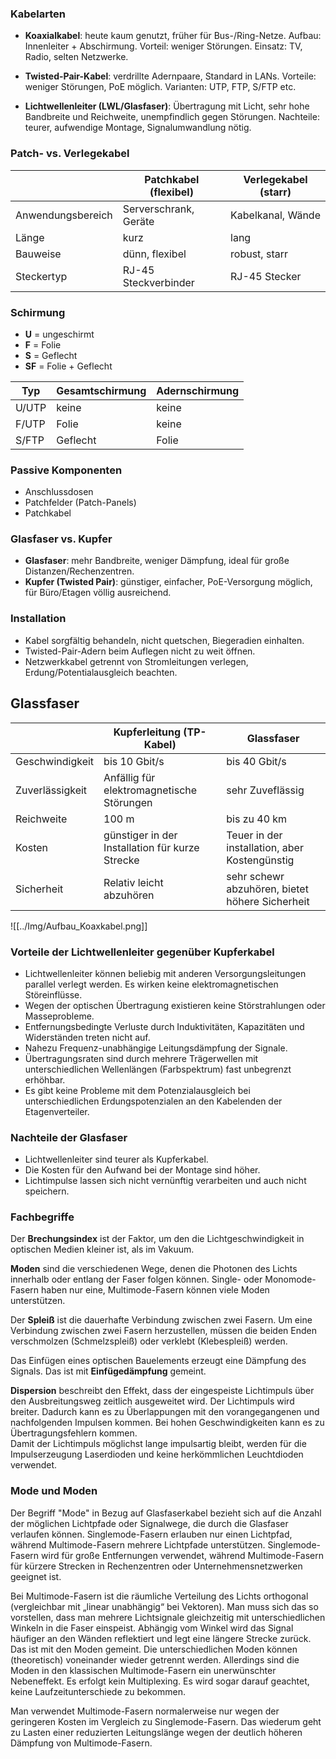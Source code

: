 
### Kabelarten

- **Koaxialkabel**: heute kaum genutzt, früher für Bus-/Ring-Netze. Aufbau: Innenleiter + Abschirmung. Vorteil: weniger Störungen. Einsatz: TV, Radio, selten Netzwerke.
    
- **Twisted-Pair-Kabel**: verdrillte Adernpaare, Standard in LANs. Vorteile: weniger Störungen, PoE möglich. Varianten: UTP, FTP, S/FTP etc.
    
- **Lichtwellenleiter (LWL/Glasfaser)**: Übertragung mit Licht, sehr hohe Bandbreite und Reichweite, unempfindlich gegen Störungen. Nachteile: teurer, aufwendige Montage, Signalumwandlung nötig.
    

### Patch- vs. Verlegekabel

| |Patchkabel (flexibel)|Verlegekabel (starr)|
|---|---|---|
|Anwendungsbereich|Serverschrank, Geräte|Kabelkanal, Wände|
|Länge|kurz|lang|
|Bauweise|dünn, flexibel|robust, starr|
|Steckertyp|RJ-45 Steckverbinder|RJ-45 Stecker|

### Schirmung

- **U** = ungeschirmt
- **F** = Folie
- **S** = Geflecht
- **SF** = Folie + Geflecht

| Typ   | Gesamtschirmung | Adernschirmung |
| ----- | --------------- | -------------- |
| U/UTP | keine           | keine          |
| F/UTP | Folie           | keine          |
| S/FTP | Geflecht        | Folie          |

### Passive Komponenten

- Anschlussdosen
- Patchfelder (Patch-Panels)
- Patchkabel

### Glasfaser vs. Kupfer

- **Glasfaser**: mehr Bandbreite, weniger Dämpfung, ideal für große Distanzen/Rechenzentren.
- **Kupfer (Twisted Pair)**: günstiger, einfacher, PoE-Versorgung möglich, für Büro/Etagen völlig ausreichend.

### Installation

- Kabel sorgfältig behandeln, nicht quetschen, Biegeradien einhalten.
- Twisted-Pair-Adern beim Auflegen nicht zu weit öffnen.
- Netzwerkkabel getrennt von Stromleitungen verlegen, Erdung/Potentialausgleich beachten.

## Glassfaser

|                 | Kupferleitung (TP-Kabel)                        | Glassfaser                                      |
| --------------- | ----------------------------------------------- | ----------------------------------------------- |
| Geschwindigkeit | bis 10 Gbit/s                                   | bis 40 Gbit/s                                   |
| Zuverlässigkeit | Anfällig für elektromagnetische Störungen       | sehr Zuveflässig                                |
| Reichweite      | 100 m                                           | bis zu 40 km                                    |
| Kosten          | günstiger in der Installation für kurze Strecke | Teuer in der installation, aber Kostengünstig   |
| Sicherheit      | Relativ leicht abzuhören                        | sehr schewr abzuhören, bietet höhere Sicherheit |

![[../Img/Aufbau_Koaxkabel.png]]

### Vorteile der Lichtwellenleiter gegenüber Kupferkabel

- Lichtwellenleiter können beliebig mit anderen Versorgungsleitungen parallel verlegt werden. Es wirken keine elektromagnetischen Störeinflüsse.
- Wegen der optischen Übertragung existieren keine Störstrahlungen oder Masseprobleme.
- Entfernungsbedingte Verluste durch Induktivitäten, Kapazitäten und Widerständen treten nicht auf.
- Nahezu Frequenz-unabhängige Leitungsdämpfung der Signale.
- Übertragungsraten sind durch mehrere Trägerwellen mit unterschiedlichen Wellenlängen (Farbspektrum) fast unbegrenzt erhöhbar.
- Es gibt keine Probleme mit dem Potenzialausgleich bei unterschiedlichen Erdungspotenzialen an den Kabelenden der Etagenverteiler.

### Nachteile der Glasfaser

- Lichtwellenleiter sind teurer als Kupferkabel.
- Die Kosten für den Aufwand bei der Montage sind höher.
- Lichtimpulse lassen sich nicht vernünftig verarbeiten und auch nicht speichern.
### Fachbegriffe

Der **Brechungsindex** ist der Faktor, um den die Lichtgeschwindigkeit in optischen Medien kleiner ist, als im Vakuum.

**Moden** sind die verschiedenen Wege, denen die Photonen des Lichts innerhalb oder entlang der Faser folgen können. Single- oder Monomode-Fasern haben nur eine, Multimode-Fasern können viele Moden unterstützen.

Der **Spleiß** ist die dauerhafte Verbindung zwischen zwei Fasern. Um eine Verbindung zwischen zwei Fasern herzustellen, müssen die beiden Enden verschmolzen (Schmelzspleiß) oder verklebt (Klebespleiß) werden.

Das Einfügen eines optischen Bauelements erzeugt eine Dämpfung des Signals. Das ist mit **Einfügedämpfung** gemeint.

**Dispersion** beschreibt den Effekt, dass der eingespeiste Lichtimpuls über den Ausbreitungsweg zeitlich ausgeweitet wird. Der Lichtimpuls wird breiter. Dadurch kann es zu Überlappungen mit den vorangegangenen und nachfolgenden Impulsen kommen. Bei hohen Geschwindigkeiten kann es zu Übertragungsfehlern kommen.  
Damit der Lichtimpuls möglichst lange impulsartig bleibt, werden für die Impulserzeugung Laserdioden und keine herkömmlichen Leuchtdioden verwendet.

### Mode und Moden

Der Begriff "Mode" in Bezug auf Glasfaserkabel bezieht sich auf die Anzahl der möglichen Lichtpfade oder Signalwege, die durch die Glasfaser verlaufen können. Singlemode-Fasern erlauben nur einen Lichtpfad, während Multimode-Fasern mehrere Lichtpfade unterstützen. Singlemode-Fasern wird für große Entfernungen verwendet, während Multimode-Fasern für kürzere Strecken in Rechenzentren oder Unternehmensnetzwerken geeignet ist.

Bei Multimode-Fasern ist die räumliche Verteilung des Lichts orthogonal (vergleichbar mit „linear unabhängig“ bei Vektoren). Man muss sich das so vorstellen, dass man mehrere Lichtsignale gleichzeitig mit unterschiedlichen Winkeln in die Faser einspeist. Abhängig vom Winkel wird das Signal häufiger an den Wänden reflektiert und legt eine längere Strecke zurück. Das ist mit den Moden gemeint. Die unterschiedlichen Moden können (theoretisch) voneinander wieder getrennt werden. Allerdings sind die Moden in den klassischen Multimode-Fasern ein unerwünschter Nebeneffekt. Es erfolgt kein Multiplexing. Es wird sogar darauf geachtet, keine Laufzeitunterschiede zu bekommen.

Man verwendet Multimode-Fasern normalerweise nur wegen der geringeren Kosten im Vergleich zu Singlemode-Fasern. Das wiederum geht zu Lasten einer reduzierten Leitungslänge wegen der deutlich höheren Dämpfung von Multimode-Fasern.